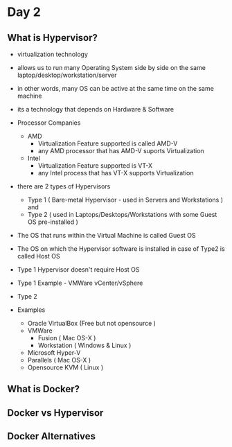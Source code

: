 # Day 2

## What is Hypervisor?
- virtualization technology
- allows us to run many Operating System side by side on the same laptop/desktop/workstation/server
- in other words, many OS can be active at the same time on the same machine
- its a technology that depends on Hardware & Software
- Processor Companies
  - AMD
    - Virtualization Feature supported is called AMD-V
    - any AMD processor that has AMD-V suports Virtualization
  - Intel
    - Virtualization Feature supported is VT-X
    - any Intel process that has VT-X supports Virtualization
- there are 2 types of Hypervisors
  - Type 1 ( Bare-metal Hypervisor - used in Servers and Workstations ) and
  - Type 2 ( used in Laptops/Desktops/Workstations with some Guest OS pre-installed )

- The OS that runs within the Virtual Machine is called Guest OS
- The OS on which the Hypervisor software is installed in case of Type2 is called Host OS
- Type 1 Hypervisor doesn't require Host OS
- Type 1
  Example - VMWare vCenter/vSphere
- Type 2
- Examples
  - Oracle VirtualBox (Free but not opensource )
  - VMWare
    - Fusion ( Mac OS-X )
    - Workstation ( Windows & Linux )
  - Microsoft Hyper-V
  - Parallels ( Mac OS-X )
  - Opensource KVM ( Linux )
  
## What is Docker?

## Docker vs Hypervisor

## Docker Alternatives
